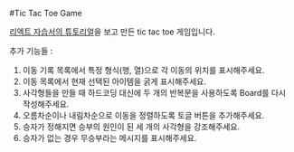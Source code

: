 #Tic Tac Toe Game

[리엑트 자습서의 튜토리얼](https://ko.reactjs.org/tutorial/tutorial.html)을 보고 만든 tic tac toe 게임입니다.

추가 기능들 :
1. 이동 기록 목록에서 특정 형식(행, 열)으로 각 이동의 위치를 표시해주세요. 
2. 이동 목록에서 현재 선택된 아이템을 굵게 표시해주세요. 
3. 사각형들을 만들 때 하드코딩 대신에 두 개의 반복문을 사용하도록 Board를 다시 작성해주세요. 
4. 오름차순이나 내림차순으로 이동을 정렬하도록 토글 버튼을 추가해주세요. 
5. 승자가 정해지면 승부의 원인이 된 세 개의 사각형을 강조해주세요. 
6. 승자가 없는 경우 무승부라는 메시지를 표시해주세요. 

